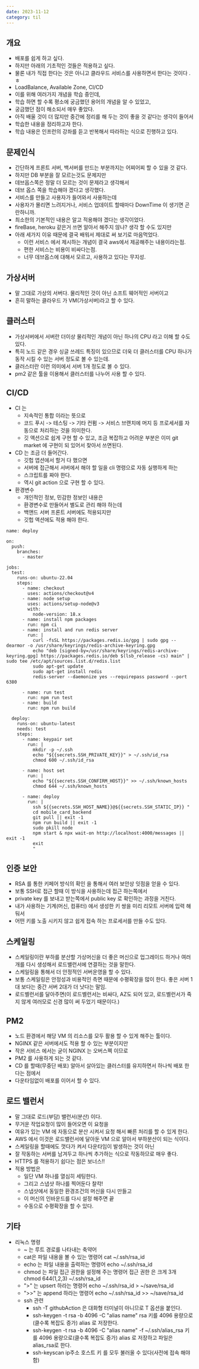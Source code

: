 ```yaml
---
date: 2023-11-12
category: til
---
```


## 개요

- 배포를 쉽게 하고 싶다.
- 하지만 아래의 기초적인 것들은 적용하고 싶다.
- 물론 내가 직접 한다는 것은 아니고 클라우드 서비스를 사용하면서 한다는 것이다 .ㅎ
- LoadBalance, Available Zone, CI/CD
- 이를 위해 여러가지 개념을 학습 중인데,
- 학습 하면 할 수록 평소에 궁금했던 용어의 개념을 알 수 있었고,
- 궁금했던 점이 해소되서 매우 좋았다.
- 아직 배울 것이 더 많지만 중간에 정리를 해 두는 것이 좋을 것 같다는 생각이 들어서
- 학습한 내용을 정리하고자 한다.
- 학습 내용은 인프런의 강좌를 듣고 반복해서 따라하는 식으로 진행하고 있다.

## 문제인식

- 간단하게 프론트 서버, 백서버를 만드는 부분까지는 어찌어찌 할 수 있을 것 같다.
- 하지만 DB 부분을 잘 모르는것도 문제지만
- 데브옵스쪽은 정말 더 모르는 것이 문제라고 생각해서
- 데브 옵스 쪽을 학습해야 겠다고 생각했다.
- 서비스를 만들고 사용자가 들어와서 사용하는데
- 사용자가 몰리면 느려지거나, 서비스 업데이트 할때마다 DownTime 이 생기면 곤란하니까.
- 최소한의 기본적인 내용은 알고 적용해야 겠다는 생각이었다.
- fireBase, heroku 같은거 쓰면 알아서 해주지 않나? 생각 할 수도 있지만
- 아래 세가지 이유 때문에 결국 배워서 제대로 써 보기로 마음먹었다.
  - 이런 서비스 에서 제시하는 개념이 결국 aws에서 제공해주는 내용이라는점.
  - 편한 서비스는 비용이 비싸다는점.
  - 너무 데브옵스에 대해서 모르고, 사용하고 있다는 무지성.

## 가상서버

- 말 그대로 가상의 서버다. 물리적인 것이 아닌 소프트 웨어적인 서버이고
- 흔히 말하는 클라우드 가 VM(가상서버)라고 할 수 있다.

## 클러스터

- 가상서버에서 서버란 더이상 물리적인 개념이 아닌 하나의 CPU 라고 이해 할 수도 있다.
- 특히 노드 같은 경우 싱글 쓰레드 특징이 있으므로 더욱 더 클러스터를 CPU 하나가 동작 시킬 수 있는 서버 정도로 볼 수 있는데.
- 클러스터란 이런 의미에서 서버 1개 정도로 볼 수 있다.
- pm2 같은 툴을 이용해서 클러스터를 나누어 사용 할 수 있다.

## CI/CD

- CI 는
  - 지속적인 통합 이라는 뜻으로
  - 코드 푸시 -> 테스팅 -> 기타 컨펌 -> 서비스 브랜치에 머지 등 프로세서를 자동으로 처리하는 것을 의미한다.
  - 깃 액션으로 쉽게 구현 할 수 있고, 조금 복잡하고 어려운 부분은 이미 git market 에 구현이 되 있어서 찾아서 쓰면된다.
- CD 는 조금 더 들어간다.
  - 깃헙 앱션에서 할거 다 했으면
  - 서버에 접근해서 서버에서 해야 할 일을 cli 명령으로 자동 실행하게 하는
  - 스크립트를 짜야 한다.
  - 역시 git action 으로 구현 할 수 있다.
- 환경변수
  - 개인적인 정보, 민감한 정보인 내용은
  - 환경변수로 만들어서 별도로 관리 해야 하는데
  - 백앤드 서버 프론트 서버에도 적용되지만
  - 깃헙 액션에도 적용 해야 한다.

```
name: deploy

on:
  push:
    branches:
      - master

jobs:
  test:
    runs-on: ubuntu-22.04
    steps:
      - name: checkout
        uses: actions/checkout@v4
      - name: node setup
        uses: actions/setup-node@v3
        with:
          node-version: 18.x
      - name: install npm packages
        run: npm ci
      - name: install and run redis server
        run: |
          curl -fsSL https://packages.redis.io/gpg | sudo gpg --dearmor -o /usr/share/keyrings/redis-archive-keyring.gpg
          echo "deb [signed-by=/usr/share/keyrings/redis-archive-keyring.gpg] https://packages.redis.io/deb $(lsb_release -cs) main" | sudo tee /etc/apt/sources.list.d/redis.list
          sudo apt-get update
          sudo apt-get install redis
          redis-server --daemonize yes --requirepass password --port 6380

      - name: run test
        run: npm run test
      - name: build
        run: npm run build

  deploy:
    runs-on: ubuntu-latest
    needs: test
    steps:
      - name: keypair set
        run: |
          mkdir -p ~/.ssh
          echo "${{secrets.SSH_PRIVATE_KEY}}" > ~/.ssh/id_rsa
          chmod 600 ~/.ssh/id_rsa

      - name: host set
        run: |
          echo "${{secrets.SSH_CONFIRM_HOST}}" >> ~/.ssh/known_hosts
          chmod 644 ~/.ssh/known_hosts

      - name: deploy
        run: |
          ssh ${{secrets.SSH_HOST_NAME}}@${{secrets.SSH_STATIC_IP}} "
          cd mobile_card_backend
          git pull || exit -1
          npm run build || exit -1
          sudo pkill node
          npm start & npx wait-on http://localhost:4000/messages || exit -1
          exit
          "

```

## 인증 보안

- RSA 를 통한 키페어 방식의 확인 을 통해서 여러 보안상 잇점을 얻을 수 있다.
- 보통 SSH로 접근 할때 이 방식을 사용하는데 접근 하는쪽에서
- private key 를 보내고 받는쪽에서 public key 로 확인하는 과정을 거친다.
- 내가 사용하는 기계(머신, 컴퓨터) 에서 생성한 키 쌍을 미리 리모트 서버에 입력 해 둬서
- 어떤 키를 노출 시키지 않고 쉽게 접속 하는 프로세서를 만들 수도 있다.

## 스케일링

- 스케일링이란 부하를 분산할 가상머신을 더 좋은 머신으로 업그레이드 하거나 여러개를 다시 생성해서 로드밸런서에 연결하는 것을 말한다.
- 스케일링을 통해서 더 안정적인 서버운영을 할 수 있다.
- 보통 스케일링은 안정성과 비용적인 측면 때문에 수평확장을 많이 한다. 좋은 서버 1대 보다는 중간 서버 2대가 더 낫다는 말임.
- 로드벨런서를 달아주면(이 로드벨런서는 비싸다, AZ도 되어 있고, 로드벨런서가 죽지 않게 여러모로 신경 많이 써 두었기 때문이다.)

## PM2

- 노드 환경에서 해당 VM 의 리소스를 모두 활용 할 수 있게 해주는 툴이다.
- NGINX 같은 서버에서도 적용 할 수 있는 부분이지만
- 작은 서비스 에서는 굳이 NGINX 는 오버스펙 이므로
- PM2 를 사용하게 되는 것 같다.
- CD 를 할때(무중단 배포) 알아서 살아있는 클러스터를 유지하면서 하나씩 배포 한다는 점에서
- 다운타임없이 배포를 이어서 할 수 있다.

## 로드 밸런서

- 말 그대로 로드(부담) 밸런서(분산) 이다.
- 무거운 작업요청이 많이 들어오면 이 요청을
- 여유가 있는 VM 에 자동으로 분산 시켜서 요청 해서 빠른 처리를 할 수 있게 한다.
- AWS 에서 이것은 로드밸런서에 달아둔 VM 으로 알아서 부하분산이 되는 식이다.
- 스케일링을 할때에도 껏다가 켜서 다운타임이 발생하는 것이 아닌
- 잘 작동하는 서버를 남겨두고 하나씩 추가하는 식으로 작동하므로 매우 좋다.
- HTTPS 를 적용하기 쉽다는 점은 보너스!!
- 적용 방법은
  - 일단 VM 하나를 열심히 세팅한다.
  - 그리고 스냅샷 하나를 찍어둔다 찰칵!
  - 스냅샷에서 동일한 환경조건의 머신을 다시 만들고
  - 이 머신의 인바운드를 다시 설정 해주면 끝
  - 수동으로 수평확장을 할 수 있다.

## 기타

- 리눅스 명령
  - ~ 는 루트 경로를 나타내는 축약어
  - cat은 파일 내용을 볼 수 있는 명령어 cat ~/.ssh/rsa_id
  - echo 는 파일 내용을 출력하는 명령어 echo ~/.ssh/rsa_id
  - chmod 는 파일 접근 권한을 설정해 주는 명령어 접근 권한 은 크게 3개 chmod 644(1,2,3) ~/.ssh/rsa_id
  - ">" 는 upsert 하라는 명령어 echo ~/.ssh/rsa_id > ~/save/rsa_id
  - ">>" 는 append 하라는 명령어 echo ~/.ssh/rsa_id >> ~/save/rsa_id
  - ssh 관련
    - ssh -T githubAction 은 대화형 터미널이 아니므로 T 옵션을 붙인다.
    - ssh-keygen -t rsa -b 4096 -C "alias name" rsa 키를 4096 용량으로(클수록 복잡도 증가) alias 로 저장한다.
    - ssh-keygen -t rsa -b 4096 -C "alias name" -f ~/.ssh/alias_rsa 키를 4096 용량으로(클수록 복잡도 증가) alias 로 저장하고 파일은 alias_rsa로 한다.
    - ssh-keyscan ip주소 호스트 키 를 모두 불러올 수 있다(사전에 접속 해야함)
